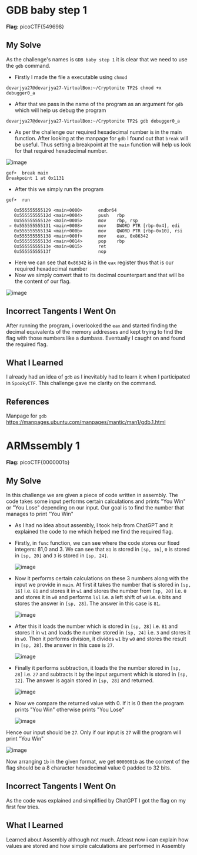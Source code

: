 # GDB baby step 1
**Flag:** picoCTF{549698}

## My Solve
As the challenge's names is `GDB baby step 1` it is clear that we need to use the `gdb` command. 
* Firstly I made the file a executable using `chmod`
```
devarjya27@devarjya27-VirtualBox:~/Cryptonite TP2$ chmod +x debugger0_a
```
* After that we pass in the name of the program as an argument for `gdb` which will help us debug the program
```
devarjya27@devarjya27-VirtualBox:~/Cryptonite TP2$ gdb debugger0_a
```
* As per the challenge our required hexadecimal number is in the main function. After looking at the manpage for `gdb` I found out that `break` will be useful. Thus setting a breakpoint at the `main` function will help us look for that required hexadecimal number.

![image](https://github.com/user-attachments/assets/20d058f4-3382-429c-8614-a20f955d28a8)

```
gef➤  break main
Breakpoint 1 at 0x1131
```
* After this we simply run the program
```
gef➤  run
```
```
   0x555555555129 <main+0000>      endbr64 
   0x55555555512d <main+0004>      push   rbp
   0x55555555512e <main+0005>      mov    rbp, rsp
 → 0x555555555131 <main+0008>      mov    DWORD PTR [rbp-0x4], edi
   0x555555555134 <main+000b>      mov    QWORD PTR [rbp-0x10], rsi
   0x555555555138 <main+000f>      mov    eax, 0x86342
   0x55555555513d <main+0014>      pop    rbp
   0x55555555513e <main+0015>      ret    
   0x55555555513f                  nop    
```
* Here we can see that `0x86342` is in the `eax` register thus that is our required hexadecimal number
* Now we simply convert that to its decimal counterpart and that will be the content of our flag.

![image](https://github.com/user-attachments/assets/05ab0a6b-2cdd-4f73-b4b7-8833b6eb3157)


## Incorrect Tangents I Went On
After running the program, i overlooked the `eax` and started finding the decimal equivalents of the memory addresses and kept trying to find the flag with those numbers like a dumbass. Eventually I caught on and found the required flag.

## What I Learned
I already had an idea of `gdb` as I inevitably had to learn it when I participated in `SpookyCTF`. This challenge gave me clarity on the command.

## References
Manpage for `gdb` <https://manpages.ubuntu.com/manpages/mantic/man1/gdb.1.html>




# ARMssembly 1
**Flag:** picoCTF{0000001b}

## My Solve
In this challenge we are given a piece of code written in assembly. The code takes some input performs certain calculations and prints "You Win" or "You Lose" depending on our input. Our goal is to find the number that manages to print "You Win"
* As I had no idea about assembly, I took help from ChatGPT and it explained the code to me which helped me find the required flag.
* Firstly, in `func` function, we can see where the code stores our fixed integers: 81,0 and 3. We can see that `81` is stored in `[sp, 16]`, `0` is stored in `[sp, 20]` and `3` is stored in `[sp, 24]`.

   ![image](https://github.com/user-attachments/assets/f8d5798a-ac95-46dc-85ec-e3836c22da9b)

* Now it performs certain calculations on these 3 numbers along with the input we provide in `main`. At first it takes the number that is stored in `[sp, 16]` i.e. `81` and stores it in `w1` and stores the number from `[sp, 20]` i.e. `0` and stores it in `w0` and performs `lsl` i.e. a left shift of `w0` i.e. `0` bits and stores the answer in `[sp, 28]`. The answer in this case is `81`.

   ![image](https://github.com/user-attachments/assets/afa81309-a346-4c50-a208-12fa840b34fa)
* After this it loads the number which is stored in `[sp, 28]` i.e. `81` and stores it in `w1` and loads the number stored in `[sp, 24]` i.e. `3` and stores it in `w0`. Then it performs division, it divides `w1` by `w0` and stores the result in `[sp, 28]`. the answer in this case is `27`.

   ![image](https://github.com/user-attachments/assets/9990f861-3730-47ca-8a6d-3f9ec9b44af1)

* Finally it performs subtraction, it loads the the number stored in `[sp, 28]` i.e. `27` and subtracts it by the input argument which is stored in `[sp, 12]`. The answer is again stored in `[sp, 28]` and returned.

   ![image](https://github.com/user-attachments/assets/33e0dec5-6f1b-4eaa-af4c-df404b006618)

* Now we compare the returned value with 0. If it is 0 then the program prints "You Win" otherwise prints "You Lose"

   ![image](https://github.com/user-attachments/assets/ac6b5ac8-f3b5-43e6-97bd-4e0821f17dca)

Hence our input should be `27`. Only if our input is `27` will the program will print "You Win"

![image](https://github.com/user-attachments/assets/ba10cbad-3347-47b2-b9c3-d79c5353b62c)

Now arranging `1b` in the given format, we get `0000001b` as the content of the flag should be a 8 character hexadecimal value 0 padded to 32 bits.

## Incorrect Tangents I Went On
As the code was explained and simplified by ChatGPT I got the flag on my first few tries.

## What I Learned
Learned about Assembly although not much. Atleast now i can explain how values are stored and how simple calculations are performed in Assembly




